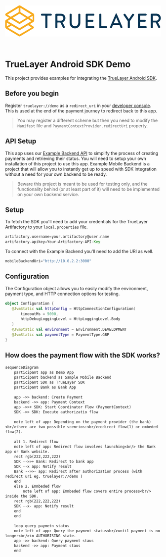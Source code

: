 <p align="center">
    <img height="100px" src="./truelayer_logo.svg" />
</p>

<br>  

# TrueLayer Android SDK Demo
This project provides examples for integrating the [TrueLayer Android SDK](https://github.com/TrueLayer/truelayer-android-sdk).

## Before you begin
Register `truelayer://demo` as a `redirect_uri` in your [developer console](https://console.truelayer.com). This is used at the end of the payment journey to redirect back to this app.
> You may register a different scheme but then you need to modify the `Manifest` file and `PaymentContextProvider.redirectUri` property.

## API Setup
This app uses our [Example Backend API](https://github.com/TrueLayer/example-mobile-backend) to simplify the process of creating payments 
and retrieving their status. You will need to setup your own installation of this project to use this app. 
Example Mobile Backend is a project that will allow you to instantly get up to speed with SDK integration without a need for your own backend to be ready.

>Beware this project is meant to be used for testing only, and the functionality behind (or at least part of it) will need to be implemented on your own backend service.

## Setup
To fetch the SDK you'll need to add your credentials for the TrueLayer Artifactory to your `local.properties` file.
```groovy
artifactory.username=your.artifactory@user.name
artifactory.apikey=Your-Artifactory-API-Key
```
To connect with the Example Backend you'll need to add the URI as well.
```groovy  
mobileBackendUri="http://10.0.2.2:3000"
```

## Configuration
The Configuration object allows you to easily modify the environment, payment type, and HTTP connection options for testing.
```kotlin
object Configuration {  
   @JvmStatic val httpConfig = HttpConnectionConfiguration(
       timeoutMs = 5000,
       httpDebugLoggingLevel = HttpLoggingLevel.Body
   )  
   @JvmStatic val environment = Environment.DEVELOPMENT
   @JvmStatic val paymentType = PaymentType.GBP
}
```

## How does the payment flow with the SDK works?

```mermaid
sequenceDiagram
	participant app as Demo App
	participant backend as Sample Mobile Backend
	participant SDK as TrueLayer SDK
	participant Bank as Bank App

	app ->> backend: Create Payment
	backend ->> app: Payment Context
	app ->>+ SDK: Start Coordinator Flow (PaymentContext)
	SDK ->> SDK: Execute authorizatio flow

	note left of app: Depending on the payment provider (the bank) <br/>there are two possible scenrios:<br/>redirect flow(1) or embeded flow(2).

	alt 1. Redirect flow
	note left of app: Redirect flow involves launching<br/> the Bank app or Bank website.
	rect rgb(222,222,222)
	SDK -->>+ Bank: Redirect to bank app
	SDK --x app: Notify result
	Bank -->>- app: Redirect after authorization process (with redirect uri eg. truelayer://demo )
	end
	else 2. Emmbeded flow
		note left of app: Emmbeded flow covers entire process<br/> inside the SDK.
	rect rgb(222,222,222)
	SDK --x- app: Notify result
	end
	end

	loop query paymetn status
	note left of app: Query the payment status<br/>until payment is no longer<br/>in AUTHORISING state.
	app ->> backend: Query payment staus
	backend ->> app: Payment staus
	end
```
